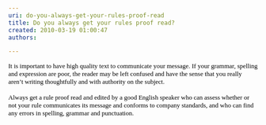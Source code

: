 ```yaml
---
uri: do-you-always-get-your-rules-proof-read
title: Do you always get your rules proof read?
created: 2010-03-19 01:00:47
authors:

---
```





<span class='intro'> 
  <p style="margin&#58;0cm 0cm 0pt;">
    <span style="color&#58;black;">
      <font size="2">
        <font face="Verdana">It is important to have high quality text to communicate your message. If your grammar, spelling and expression are poor, the reader may be left confused and have the sense that you really aren’t writing thoughtfully and with authority on the subject.</font>
      </font>
    </span>
  </p>
<p style="margin&#58;0cm 0cm 0pt;"><span style="color&#58;black;"><font size="2"><font face="Verdana"></font></font></span></p>
<p style="margin&#58;0cm 0cm 0pt;"><span style="color&#58;black;"><font size="2"><font face="Verdana"><br>
Always get a rule proof read and edited by a good English speaker who can assess whether or not your rule communicates its message and&#160;conforms to company standards, and who can find any errors in spelling, grammar and punctuation.</font></font></span></p>
 </span>




